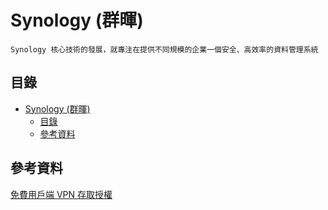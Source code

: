 # Synology (群暉)

```
Synology 核心技術的發展，就專注在提供不同規模的企業一個安全、高效率的資料管理系統
```

## 目錄

- [Synology (群暉)](#synology-群暉)
	- [目錄](#目錄)
	- [參考資料](#參考資料)

## 參考資料

[免費用戶端 VPN 存取授權](https://www.synology.com/zh-tw/products/Client_VPN_Access_License)